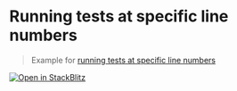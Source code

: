# Running tests at specific line numbers

> Example for [running tests at specific line numbers](https://github.com/avajs/ava/blob/main/docs/05-command-line.md#running-tests-at-specific-line-numbers)

[![Open in StackBlitz](https://developer.stackblitz.com/img/open_in_stackblitz.svg)](https://stackblitz.com/github/avajs/ava/tree/main/examples/specific-line-numbers?file=test.js&terminal=test&view=editor)

